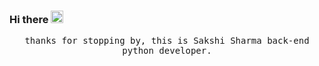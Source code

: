 ### Hi there <img src="https://github.com/vimalverma558/vimalverma558/blob/v2/img/Hi.gif" width="20px">
<p align="center">
  <samp>
    thanks for stopping by, this is Sakshi Sharma back-end python developer.
  </samp>
</p>

<!--
**ThisIsSakshi/ThisisSakshi** is a ✨ _special_ ✨ repository because its `README.md` (this file) appears on your GitHub profile.

Here are some ideas to get you started:

- 🔭 I’m currently working on ...
- 🌱 I’m currently learning ...
- 👯 I’m looking to collaborate on ...
- 🤔 I’m looking for help with ...
- 💬 Ask me about ...
- 📫 How to reach me: ...
- 😄 Pronouns: ...
- ⚡ Fun fact: ...
-->
